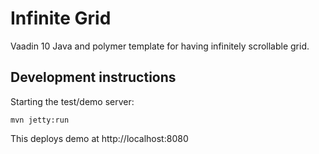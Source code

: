 # Infinite Grid

Vaadin 10 Java and polymer template for having infinitely scrollable grid. 

## Development instructions

Starting the test/demo server:
```
mvn jetty:run
```

This deploys demo at http://localhost:8080


